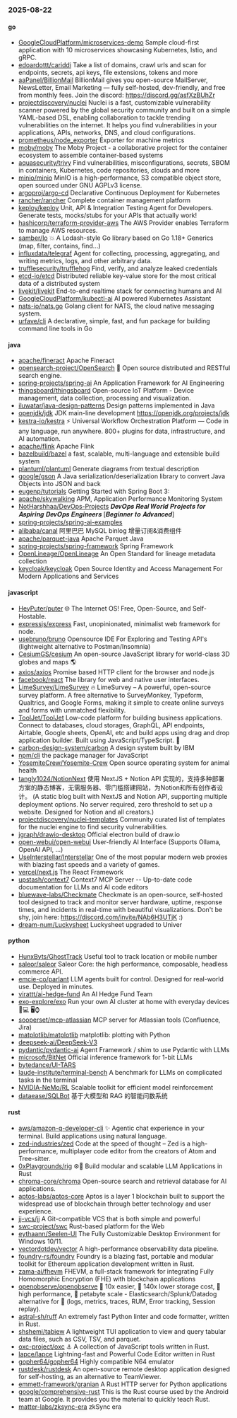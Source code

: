 ### 2025-08-22

#### go
* [GoogleCloudPlatform/microservices-demo](https://github.com/GoogleCloudPlatform/microservices-demo) Sample cloud-first application with 10 microservices showcasing Kubernetes, Istio, and gRPC.
* [edoardottt/cariddi](https://github.com/edoardottt/cariddi) Take a list of domains, crawl urls and scan for endpoints, secrets, api keys, file extensions, tokens and more
* [aaPanel/BillionMail](https://github.com/aaPanel/BillionMail) BillionMail gives you open-source MailServer, NewsLetter, Email Marketing — fully self-hosted, dev-friendly, and free from monthly fees. Join the discord: https://discord.gg/asfXzBUhZr
* [projectdiscovery/nuclei](https://github.com/projectdiscovery/nuclei) Nuclei is a fast, customizable vulnerability scanner powered by the global security community and built on a simple YAML-based DSL, enabling collaboration to tackle trending vulnerabilities on the internet. It helps you find vulnerabilities in your applications, APIs, networks, DNS, and cloud configurations.
* [prometheus/node_exporter](https://github.com/prometheus/node_exporter) Exporter for machine metrics
* [moby/moby](https://github.com/moby/moby) The Moby Project - a collaborative project for the container ecosystem to assemble container-based systems
* [aquasecurity/trivy](https://github.com/aquasecurity/trivy) Find vulnerabilities, misconfigurations, secrets, SBOM in containers, Kubernetes, code repositories, clouds and more
* [minio/minio](https://github.com/minio/minio) MinIO is a high-performance, S3 compatible object store, open sourced under GNU AGPLv3 license.
* [argoproj/argo-cd](https://github.com/argoproj/argo-cd) Declarative Continuous Deployment for Kubernetes
* [rancher/rancher](https://github.com/rancher/rancher) Complete container management platform
* [keploy/keploy](https://github.com/keploy/keploy) Unit, API & Integration Testing Agent for Developers. Generate tests, mocks/stubs for your APIs that actually work!
* [hashicorp/terraform-provider-aws](https://github.com/hashicorp/terraform-provider-aws) The AWS Provider enables Terraform to manage AWS resources.
* [samber/lo](https://github.com/samber/lo) 💥 A Lodash-style Go library based on Go 1.18+ Generics (map, filter, contains, find...)
* [influxdata/telegraf](https://github.com/influxdata/telegraf) Agent for collecting, processing, aggregating, and writing metrics, logs, and other arbitrary data.
* [trufflesecurity/trufflehog](https://github.com/trufflesecurity/trufflehog) Find, verify, and analyze leaked credentials
* [etcd-io/etcd](https://github.com/etcd-io/etcd) Distributed reliable key-value store for the most critical data of a distributed system
* [livekit/livekit](https://github.com/livekit/livekit) End-to-end realtime stack for connecting humans and AI
* [GoogleCloudPlatform/kubectl-ai](https://github.com/GoogleCloudPlatform/kubectl-ai) AI powered Kubernetes Assistant
* [nats-io/nats.go](https://github.com/nats-io/nats.go) Golang client for NATS, the cloud native messaging system.
* [urfave/cli](https://github.com/urfave/cli) A declarative, simple, fast, and fun package for building command line tools in Go

#### java
* [apache/fineract](https://github.com/apache/fineract) Apache Fineract
* [opensearch-project/OpenSearch](https://github.com/opensearch-project/OpenSearch) 🔎 Open source distributed and RESTful search engine.
* [spring-projects/spring-ai](https://github.com/spring-projects/spring-ai) An Application Framework for AI Engineering
* [thingsboard/thingsboard](https://github.com/thingsboard/thingsboard) Open-source IoT Platform - Device management, data collection, processing and visualization.
* [iluwatar/java-design-patterns](https://github.com/iluwatar/java-design-patterns) Design patterns implemented in Java
* [openjdk/jdk](https://github.com/openjdk/jdk) JDK main-line development https://openjdk.org/projects/jdk
* [kestra-io/kestra](https://github.com/kestra-io/kestra) ⚡ Universal Workflow Orchestration Platform — Code in any language, run anywhere. 800+ plugins for data, infrastructure, and AI automation.
* [apache/flink](https://github.com/apache/flink) Apache Flink
* [bazelbuild/bazel](https://github.com/bazelbuild/bazel) a fast, scalable, multi-language and extensible build system
* [plantuml/plantuml](https://github.com/plantuml/plantuml) Generate diagrams from textual description
* [google/gson](https://github.com/google/gson) A Java serialization/deserialization library to convert Java Objects into JSON and back
* [eugenp/tutorials](https://github.com/eugenp/tutorials) Getting Started with Spring Boot 3:
* [apache/skywalking](https://github.com/apache/skywalking) APM, Application Performance Monitoring System
* [NotHarshhaa/DevOps-Projects](https://github.com/NotHarshhaa/DevOps-Projects) 𝑫𝒆𝒗𝑶𝒑𝒔 𝑹𝒆𝒂𝒍 𝑾𝒐𝒓𝒍𝒅 𝑷𝒓𝒐𝒋𝒆𝒄𝒕𝒔 𝒇𝒐𝒓 𝑨𝒔𝒑𝒊𝒓𝒊𝒏𝒈 𝑫𝒆𝒗𝑶𝒑𝒔 𝑬𝒏𝒈𝒊𝒏𝒆𝒆𝒓𝒔 [𝑩𝒆𝒈𝒊𝒏𝒏𝒆𝒓 𝒕𝒐 𝑨𝒅𝒗𝒂𝒏𝒄𝒆𝒅]
* [spring-projects/spring-ai-examples](https://github.com/spring-projects/spring-ai-examples)
* [alibaba/canal](https://github.com/alibaba/canal) 阿里巴巴 MySQL binlog 增量订阅&消费组件
* [apache/parquet-java](https://github.com/apache/parquet-java) Apache Parquet Java
* [spring-projects/spring-framework](https://github.com/spring-projects/spring-framework) Spring Framework
* [OpenLineage/OpenLineage](https://github.com/OpenLineage/OpenLineage) An Open Standard for lineage metadata collection
* [keycloak/keycloak](https://github.com/keycloak/keycloak) Open Source Identity and Access Management For Modern Applications and Services

#### javascript
* [HeyPuter/puter](https://github.com/HeyPuter/puter) 🌐 The Internet OS! Free, Open-Source, and Self-Hostable.
* [expressjs/express](https://github.com/expressjs/express) Fast, unopinionated, minimalist web framework for node.
* [usebruno/bruno](https://github.com/usebruno/bruno) Opensource IDE For Exploring and Testing API's (lightweight alternative to Postman/Insomnia)
* [CesiumGS/cesium](https://github.com/CesiumGS/cesium) An open-source JavaScript library for world-class 3D globes and maps 🌎
* [axios/axios](https://github.com/axios/axios) Promise based HTTP client for the browser and node.js
* [facebook/react](https://github.com/facebook/react) The library for web and native user interfaces.
* [LimeSurvey/LimeSurvey](https://github.com/LimeSurvey/LimeSurvey) 🔥 LimeSurvey – A powerful, open-source survey platform. A free alternative to SurveyMonkey, Typeform, Qualtrics, and Google Forms, making it simple to create online surveys and forms with unmatched flexibility.
* [ToolJet/ToolJet](https://github.com/ToolJet/ToolJet) Low-code platform for building business applications. Connect to databases, cloud storages, GraphQL, API endpoints, Airtable, Google sheets, OpenAI, etc and build apps using drag and drop application builder. Built using JavaScript/TypeScript. 🚀
* [carbon-design-system/carbon](https://github.com/carbon-design-system/carbon) A design system built by IBM
* [npm/cli](https://github.com/npm/cli) the package manager for JavaScript
* [YosemiteCrew/Yosemite-Crew](https://github.com/YosemiteCrew/Yosemite-Crew) Open source operating system for animal health
* [tangly1024/NotionNext](https://github.com/tangly1024/NotionNext) 使用 NextJS + Notion API 实现的，支持多种部署方案的静态博客，无需服务器、零门槛搭建网站，为Notion和所有创作者设计。 (A static blog built with NextJS and Notion API, supporting multiple deployment options. No server required, zero threshold to set up a website. Designed for Notion and all creators.)
* [projectdiscovery/nuclei-templates](https://github.com/projectdiscovery/nuclei-templates) Community curated list of templates for the nuclei engine to find security vulnerabilities.
* [jgraph/drawio-desktop](https://github.com/jgraph/drawio-desktop) Official electron build of draw.io
* [open-webui/open-webui](https://github.com/open-webui/open-webui) User-friendly AI Interface (Supports Ollama, OpenAI API, ...)
* [UseInterstellar/Interstellar](https://github.com/UseInterstellar/Interstellar) One of the most popular modern web proxies with blazing fast speeds and a variety of games.
* [vercel/next.js](https://github.com/vercel/next.js) The React Framework
* [upstash/context7](https://github.com/upstash/context7) Context7 MCP Server -- Up-to-date code documentation for LLMs and AI code editors
* [bluewave-labs/Checkmate](https://github.com/bluewave-labs/Checkmate) Checkmate is an open-source, self-hosted tool designed to track and monitor server hardware, uptime, response times, and incidents in real-time with beautiful visualizations. Don't be shy, join here: https://discord.com/invite/NAb6H3UTjK :)
* [dream-num/Luckysheet](https://github.com/dream-num/Luckysheet) Luckysheet upgraded to Univer

#### python
* [HunxByts/GhostTrack](https://github.com/HunxByts/GhostTrack) Useful tool to track location or mobile number
* [saleor/saleor](https://github.com/saleor/saleor) Saleor Core: the high performance, composable, headless commerce API.
* [emcie-co/parlant](https://github.com/emcie-co/parlant) LLM agents built for control. Designed for real-world use. Deployed in minutes.
* [virattt/ai-hedge-fund](https://github.com/virattt/ai-hedge-fund) An AI Hedge Fund Team
* [exo-explore/exo](https://github.com/exo-explore/exo) Run your own AI cluster at home with everyday devices 📱💻 🖥️⌚
* [sooperset/mcp-atlassian](https://github.com/sooperset/mcp-atlassian) MCP server for Atlassian tools (Confluence, Jira)
* [matplotlib/matplotlib](https://github.com/matplotlib/matplotlib) matplotlib: plotting with Python
* [deepseek-ai/DeepSeek-V3](https://github.com/deepseek-ai/DeepSeek-V3)
* [pydantic/pydantic-ai](https://github.com/pydantic/pydantic-ai) Agent Framework / shim to use Pydantic with LLMs
* [microsoft/BitNet](https://github.com/microsoft/BitNet) Official inference framework for 1-bit LLMs
* [bytedance/UI-TARS](https://github.com/bytedance/UI-TARS)
* [laude-institute/terminal-bench](https://github.com/laude-institute/terminal-bench) A benchmark for LLMs on complicated tasks in the terminal
* [NVIDIA-NeMo/RL](https://github.com/NVIDIA-NeMo/RL) Scalable toolkit for efficient model reinforcement
* [dataease/SQLBot](https://github.com/dataease/SQLBot) 基于大模型和 RAG 的智能问数系统

#### rust
* [aws/amazon-q-developer-cli](https://github.com/aws/amazon-q-developer-cli) ✨ Agentic chat experience in your terminal. Build applications using natural language.
* [zed-industries/zed](https://github.com/zed-industries/zed) Code at the speed of thought – Zed is a high-performance, multiplayer code editor from the creators of Atom and Tree-sitter.
* [0xPlaygrounds/rig](https://github.com/0xPlaygrounds/rig) ⚙️🦀 Build modular and scalable LLM Applications in Rust
* [chroma-core/chroma](https://github.com/chroma-core/chroma) Open-source search and retrieval database for AI applications.
* [aptos-labs/aptos-core](https://github.com/aptos-labs/aptos-core) Aptos is a layer 1 blockchain built to support the widespread use of blockchain through better technology and user experience.
* [jj-vcs/jj](https://github.com/jj-vcs/jj) A Git-compatible VCS that is both simple and powerful
* [swc-project/swc](https://github.com/swc-project/swc) Rust-based platform for the Web
* [eythaann/Seelen-UI](https://github.com/eythaann/Seelen-UI) The Fully Customizable Desktop Environment for Windows 10/11.
* [vectordotdev/vector](https://github.com/vectordotdev/vector) A high-performance observability data pipeline.
* [foundry-rs/foundry](https://github.com/foundry-rs/foundry) Foundry is a blazing fast, portable and modular toolkit for Ethereum application development written in Rust.
* [zama-ai/fhevm](https://github.com/zama-ai/fhevm) FHEVM, a full-stack framework for integrating Fully Homomorphic Encryption (FHE) with blockchain applications
* [openobserve/openobserve](https://github.com/openobserve/openobserve) 🚀 10x easier, 🚀 140x lower storage cost, 🚀 high performance, 🚀 petabyte scale - Elasticsearch/Splunk/Datadog alternative for 🚀 (logs, metrics, traces, RUM, Error tracking, Session replay).
* [astral-sh/ruff](https://github.com/astral-sh/ruff) An extremely fast Python linter and code formatter, written in Rust.
* [shshemi/tabiew](https://github.com/shshemi/tabiew) A lightweight TUI application to view and query tabular data files, such as CSV, TSV, and parquet.
* [oxc-project/oxc](https://github.com/oxc-project/oxc) ⚓ A collection of JavaScript tools written in Rust.
* [lapce/lapce](https://github.com/lapce/lapce) Lightning-fast and Powerful Code Editor written in Rust
* [gopher64/gopher64](https://github.com/gopher64/gopher64) Highly compatible N64 emulator
* [rustdesk/rustdesk](https://github.com/rustdesk/rustdesk) An open-source remote desktop application designed for self-hosting, as an alternative to TeamViewer.
* [emmett-framework/granian](https://github.com/emmett-framework/granian) A Rust HTTP server for Python applications
* [google/comprehensive-rust](https://github.com/google/comprehensive-rust) This is the Rust course used by the Android team at Google. It provides you the material to quickly teach Rust.
* [matter-labs/zksync-era](https://github.com/matter-labs/zksync-era) zkSync era

